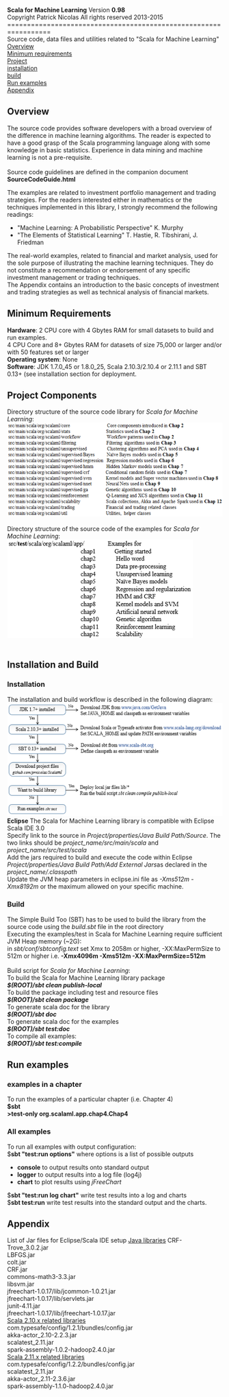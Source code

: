<b>Scala for Machine Learning</b> Version <b>0.98</b><br>
Copyright Patrick Nicolas All rights reserved 2013-2015<br>
=================================================================<br>
Source code, data files and utilities related to "Scala for Machine Learning"
<a href="#overview">Overview</a><br>
<a href="#requirements">Minimum requirements</a><br>
<a href="#project">Project</a><br>
<a href="#installation">installation</a><br>
<a href="#build">build</a><br>
<a href="#run">Run examples</a><br>
<a href="#appendix">Appendix</a><br>

<h2 id="overview">Overview</h2>
The source code provides software developers with a broad overview of the difference in machine learning algorithms. The reader is expected to have a good grasp of the Scala programming language along with some knowledge in basic statistics. Experience in data mining and machine learning is not a pre-requisite.<br><br>
Source code guidelines are defined in the companion document <b>SourceCodeGuide.html</b><br>

The examples are related to investment portfolio management and trading strategies. For the readers interested either in mathematics or the techniques implemented in this library, I strongly recommend the following readings:
<ul>
<li>"Machine Learning: A Probabilistic Perspective" K. Murphy</li>
<li>"The Elements of Statistical Learning" T. Hastie, R. Tibshirani, J. Friedman</li>
</ul>
The real-world examples, related to financial and market analysis, used for the sole purpose of illustrating the machine learning techniques. They do not constitute a recommendation or endorsement of any specific investment management or trading techniques.<br>
The Appendix contains an introduction to the basic concepts of investment and trading strategies as well as technical analysis of financial markets. 

<h2 id="requirements">Minimum Requirements</h2>
<b>Hardware</b>: 2 CPU core with 4 Gbytes RAM for small datasets to build and run examples.<br>
4 CPU Core and 8+ Gbytes RAM for datasets of size 75,000 or larger and/or with 50 features set or larger
<br>
<b>Operating system</b>: None<br>
<b>Software</b>: JDK 1.7.0_45 or 1.8.0_25, Scala 2.10.3/2.10.4 or 2.11.1 and SBT 0.13+ (see installation section for deployment.<br>

<h2 id="project">Project Components</h2>
Directory structure of the source code library for <i>Scala for Machine Learning</i>:<br>
<img src="images/8742OS_libsourcecode.png" alt="Source code"><br>
<br>
Directory structure of the source code of the examples for <i>Scala for Machine Learning</i>:<br>
<img src="images/8742OS_examples.png" alt="Examples"><br>
<br>


<h2 id="installationbuild">Installation and Build</h2>
<h3 id="installation">Installation</h3>
The installation and build workflow is described in the following diagram:<br>
<img src="images/8742OS_installation.png" alt="Installation and build"><br>
<b>Eclipse</b>
The Scala for Machine Learning library is compatible with Eclipse Scala IDE 3.0<br>
Specify link to the source in <i>Project/properties/Java Build Path/Source</i>. The two links should be <i>project_name/src/main/scala</i> and <i>project_name/src/test/scala</i><br>
Add the jars required to build and execute the code within Eclipse <i>Project/properties/Java Build Path/Add External Jars</i>as declared in the <i>project_name/.classpath</i><br>
Update the JVM heap parameters in eclipse.ini file as <i>-Xms512m -Xmx8192m</i> or the maximum allowed on your specific machine.
<br>
<h3 id="build">Build</h3>
The Simple Build Too (SBT) has to be used to build the library from the source code using the <i>build.sbt</i> file in the root directory<br>
Executing the examples/test in Scala for Machine Learning require sufficient JVM Heap memory (~2G):<br>
in <i>sbt/conf/sbtconfig.text</i> set Xmx to 2058m or higher, -XX:MaxPermSize to 512m or higher i.e. <b>-Xmx4096m -Xms512m -XX:MaxPermSize=512m</b><br><br>
Build script for <i>Scala for Machine Learning</i>:<br>
To build the Scala for Machine Learning library package<br><i><b> $(ROOT)/sbt clean publish-local</b></i><br>
To build the package including test and resource files<br><i><b> $(ROOT)/sbt clean package</b></i><br>
To generate scala doc for the library<br><i><b> $(ROOT)/sbt doc</b></i><br>
To generate scala doc for the examples<br><i><b> $(ROOT)/sbt test:doc</b></i><br>
To compile all examples:<br><i><b>$(ROOT)/sbt test:compile</b></i><br>
<h2 id="run">Run examples</h2>
<h3>examples in a chapter</h3>
To run the examples of a particular chapter (i.e. Chapter 4)<br>
<b>$sbt<br>
&#62;test-only org.scalaml.app.chap4.Chap4</b>
<h3>All examples</h3>
To run all examples with output configuration:<br>
$<b>sbt "test:run options"</b> where options is a list of possible outputs<ul>
<li><b>console</b> to output results onto standard output</li> 
<li><b>logger</b> to output results into a log file (log4j)</li>
<li><b>chart</b> to plot results using <i>jFreeChart</i></li>
</ul>
$<b>sbt "test:run log chart"</b> write test results into a log and charts<br>
$<b>sbt test:run</b> write test results into the standard output and the charts.<br>


<h2 id="appendix">Appendix</h2>
List of Jar files for Eclipse/Scala IDE setup
<u>Java libraries</u>
CRF-Trove_3.0.2.jar<br>
LBFGS.jar<br>
colt.jar<br>
CRF.jar<br>
commons-math3-3.3.jar<br>
libsvm.jar<br>
jfreechart-1.0.17/lib/jcommon-1.0.21.jar<br>
jfreechart-1.0.17/lib/servlets.jar<br>
junit-4.11.jar<br>
jfreechart-1.0.17/lib/jfreechart-1.0.17.jar<br>
<u>Scala 2.10.x related libraries</u><br>
com.typesafe/config/1.2.1/bundles/config.jar<br>
akka-actor_2.10-2.2.3.jar<br>
scalatest_2.11.jar<br>
spark-assembly-1.0.2-hadoop2.4.0.jar<br>
<u>Scala 2.11.x related libraries</u><br>
com.typesafe/config/1.2.2/bundles/config.jar<br>
scalatest_2.11.jar<br>
akka-actor_2.11-2.3.6.jar<br>
spark-assembly-1.1.0-hadoop2.4.0.jar

